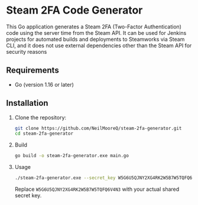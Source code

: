 # Steam 2FA Code Generator

This Go application generates a Steam 2FA (Two-Factor Authentication) code using the server time from the Steam API. It can be used for Jenkins projects for automated builds and deployments to Steamworks via Steam CLI, and it does not use external dependencies other than the Steam API for security reasons

## Requirements

- Go (version 1.16 or later)

## Installation

1. Clone the repository:
   ```bash
   git clone https://github.com/NeilMooreQ/steam-2fa-generator.git
   cd steam-2fa-generator
   ```
2. Build
    ```bash
    go build -o steam-2fa-generator.exe main.go
    ```
3. Usage
    ```bash
    ./steam-2fa-generator.exe --secret_key W5G6U5QJNY2XG4RK2W5B7W5TQFQ6V4N3
    ```
   Replace `W5G6U5QJNY2XG4RK2W5B7W5TQFQ6V4N3` with your actual shared secret key.

